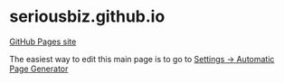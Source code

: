 # seriousbiz.github.io
[GitHub Pages site](http://bizserious.biz)

The easiest way to edit this main page is to go to [Settings -> Automatic Page Generator](https://github.com/seriousbiz/seriousbiz.github.io/generated_pages/new)

